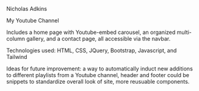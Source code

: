 Nicholas Adkins

My Youtube Channel

Includes a home page with Youtube-embed carousel, an organized multi-column gallery, and a contact page, all accessible via the navbar.

Technologies used: HTML, CSS, JQuery, Bootstrap, Javascript, and Tailwind

Ideas for future improvement: a way to automatically induct new additions to different playlists from a Youtube channel, header and footer could be snippets to standardize overall look of site, more reusuable components. 